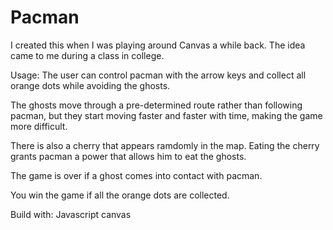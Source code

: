 # Pacman

I created this when I was playing around Canvas a while back. The idea came to me during a class in college.

Usage:
The user can control pacman with the arrow keys and collect all orange dots while avoiding the ghosts.

The ghosts move through a pre-determined route rather than following pacman, but they start moving faster and faster with time, making the game more difficult.

There is also a cherry that appears ramdomly in the map. Eating the cherry grants pacman a power that allows him to eat the ghosts.

The game is over if a ghost comes into contact with pacman.

You win the game if all the orange dots are collected.

Build with:
Javascript canvas
